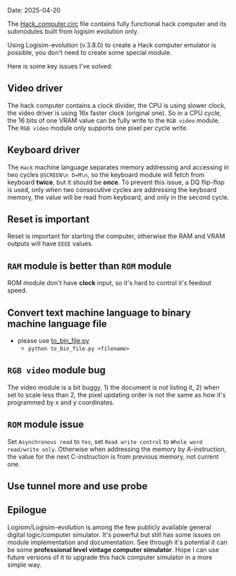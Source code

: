 Date: 2025-04-20

The [Hack_computer.circ](./Hack_computer.circ) file contains fully functional hack computer and its submodules built from logisim evolution only.

Using Logisim-evolution (v.3.8.0) to create a Hack computer emulator is possible, you don't need to create some special module.

Here is some key issues I've solved:

## Video driver

The hack computer contains a clock divider, the CPU is using slower clock, the video driver is using 16x faster clock (original one). So in a CPU cycle, the 16 bits of one VRAM value can be fully write to the `RGB video` module. The `RGB video` module only supports one pixel per cycle write.


## Keyboard driver

The `Hack` machine language separates memory addressing and accessing in two cycles `@SCREEN\n D=M\n`, so the keyboard module will fetch from keyboard **twice**, but it should be **once**. To prevent this issue, a DQ flip-flop is used, only when two consecutive cycles are addressing the keyboard memory, the value will be read from keyboard, and only in the second cycle.

## Reset is important

Reset is important for starting the computer, otherwise the RAM and VRAM outputs will have `EEEE` values.

## `RAM` module is better than `ROM` module

ROM module don't have **clock** input, so it's hard to control it's feedout speed.

## Convert text machine language to binary machine language file

- please use [to_bin_file.py](../to_bin_file.py)
    - `python to_bin_file.py <filename>`

## `RGB video` module bug

The video module is a bit buggy, 1) the document is not listing it, 2) when set to scale less than 2, the pixel updating order is not the same as how it's programmed by x and y coordinates.

## `ROM` module issue

Set `Asynchronous read` to `Yes`, set `Read write control` to `Whole word read/write only`. Otherwise when addressing the memory by A-instruction, the value for the next C-instruction is from previous memory, not current one.

## Use tunnel more and use probe

## Epilogue

Logisim/Logisim-evolution is among the few publicly available general digital logic/computer simulator. It's powerful but still has some issues on module implementation and documentation. See through it's potential it can be some **professional level vintage computer simulator**. Hope I can use future versions of it to upgrade this hack computer simulator in a more simple way.
